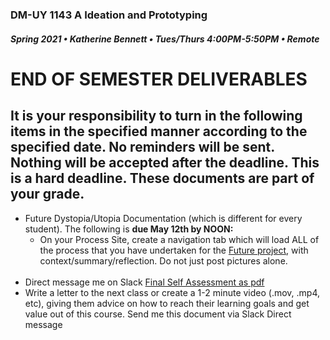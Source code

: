 ### DM-UY 1143 A Ideation and Prototyping
##### Spring 2021 • Katherine Bennett • Tues/Thurs 4:00PM-5:50PM • Remote


# END OF SEMESTER DELIVERABLES

 
## It is your responsibility to turn in the following items in the specified manner according to the specified date. No reminders will be sent. Nothing will be accepted after the deadline. This is a hard deadline. These documents are part of your grade.

<ul>
<li>Future Dystopia/Utopia Documentation (which is different for every student). The following is <strong> due May 12th by NOON: </strong> <br> 
	<ul> 
		<li> On your Process Site, create a navigation tab which will load ALL of the process that you have undertaken for the <a href="future.md">Future project</a>, with context/summary/reflection. Do not just post pictures alone.</li>
	</ul></li> <br> 
<li>Direct message me on Slack <a href = "https://github.com/IDMNYU/IdeationPrototypingSpring19-Bennett/blob/master/I%26P_final_self_assessment_2019.pdf"> Final Self Assessment as pdf </a> </li>
<Li>Write a letter to the next class or create a 1-2 minute video (.mov, .mp4, etc), giving them advice on how to reach their learning goals and get value out of this course. Send me this document via Slack Direct message </li>
</ul>





